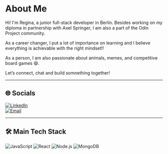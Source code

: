 # About Me

Hi! I'm Regina, a junior full-stack developer in Berlin. 
Besides working on my diploma in partnership with Axel Springer, I am also a part of the Odin Project community. 

As a career changer, I put a lot of importance on learning and I believe everything is achievable with the right mindset!!

As a person, I am also passionate about animals, memes, and competitive board games 😄.

Let’s connect, chat and build somnething together! 

---

## 🌐 Socials

[![LinkedIn](https://img.shields.io/badge/LinkedIn-blue)](https://www.linkedin.com/in/reginakovacs28/)  
[![Email](https://img.shields.io/badge/Email-blue)](mailto:kovacs.regina@.gmail.com)

---

## 🛠️ Main Tech Stack

![JavaScript](https://img.shields.io/badge/javascript-F7DF1E?style=for-the-badge&logo=javascript&logoColor=black)
![React](https://img.shields.io/badge/react-61DAFB?style=for-the-badge&logo=react&logoColor=black)
![Node.js](https://img.shields.io/badge/node.js-339933?style=for-the-badge&logo=nodedotjs&logoColor=white)
![MongoDB](https://img.shields.io/badge/mongodb-4EA94B?style=for-the-badge&logo=mongodb&logoColor=white)


